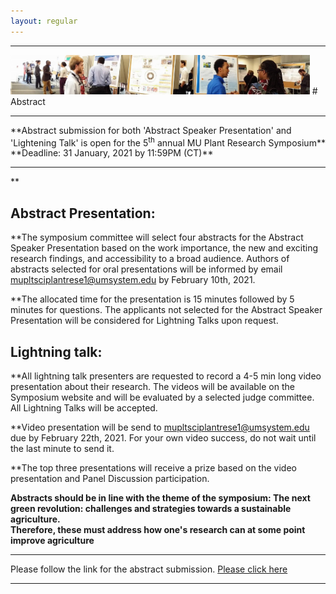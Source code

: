 ```yaml
---
layout: regular
---
```


<hr style="clear: both;" />
<img src="/posterview.jpg" style="max-width:95%"/>
# Abstract
<hr style="clear: both;" />
**Abstract submission for both 'Abstract Speaker Presentation' and 'Lightening Talk' is open for the 5<sup>th</sup> annual MU Plant Research Symposium** <br/>
**Deadline: 31 January, 2021 by 11:59PM (CT)**
<hr style="clear: both;" />
**

## Abstract Presentation: 
**The symposium committee will select four abstracts for the Abstract Speaker Presentation based on the work importance, the new and exciting research findings, and accessibility to a broad audience. Authors of abstracts selected for oral presentations will be informed by email mupltsciplantrese1@umsystem.edu by February 10th, 2021.

**The allocated time for the presentation is 15 minutes followed by 5 minutes for questions. The applicants not selected for the Abstract Speaker Presentation will be considered for Lightning Talks upon request.

## Lightning talk: 
**All lightning talk presenters are requested to record a 4-5 min long video presentation about their research. The videos will be available on the Symposium website and will be evaluated by a selected judge committee. All Lightning Talks will be accepted.

**Video presentation will be send to mupltsciplantrese1@umsystem.edu due by February 22th, 2021. For your own video success, do not wait until the last minute to send it.

**The top three presentations will receive a prize based on the video presentation and Panel Discussion participation.



**Abstracts should be in line with the theme of the symposium: The next green revolution: challenges and strategies towards a sustainable agriculture.** <br />
**Therefore, these must address how one's research can at some point improve agriculture**
<hr style="clear: both;" />
Please follow the link for the abstract submission. <a href="https://docs.google.com/forms/d/e/1FAIpQLSdboRNFQZRiMRHCT4cOu78Mg9E0iv1sAy76VWY4l2xqpFj8FQ/viewform?usp=sf_link" target="_blank"> Please click here
<hr style="clear: both;" />
